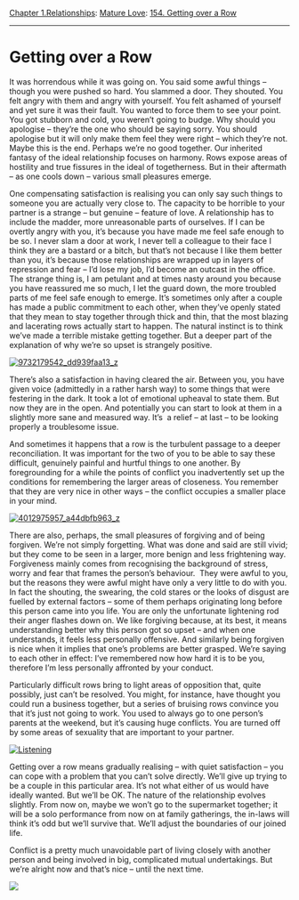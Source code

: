 [Chapter 1.Relationships](https://www.theschooloflife.com/thebookoflife/category/relationships/): [Mature Love](https://www.theschooloflife.com/thebookoflife/category/relationships/mature-love/): [154. Getting over a Row](https://www.theschooloflife.com/thebookoflife/getting-over-a-row/)

* * *

# Getting over a Row

It was horrendous while it was going on. You said some awful things – though you were pushed so hard. You slammed a door. They shouted. You felt angry with them and angry with yourself. You felt ashamed of yourself and yet sure it was their fault. You wanted to force them to see your point. You got stubborn and cold, you weren’t going to budge. Why should you apologise – they’re the one who should be saying sorry. You should apologise but it will only make them feel they were right – which they’re not. Maybe this is the end. Perhaps we’re no good together. Our inherited fantasy of the ideal relationship focuses on harmony. Rows expose areas of hostility and true fissures in the ideal of togetherness. But in their aftermath – as one cools down – various small pleasures emerge.

One compensating satisfaction is realising you can only say such things to someone you are actually very close to. The capacity to be horrible to your partner is a strange – but genuine – feature of love. A relationship has to include the madder, more unreasonable parts of ourselves. If I can be overtly angry with you, it’s because you have made me feel safe enough to be so. I never slam a door at work, I never tell a colleague to their face I think they are a bastard or a bitch, but that’s not because I like them better than you, it’s because those relationships are wrapped up in layers of repression and fear – I’d lose my job, I’d become an outcast in the office. The strange thing is, I am petulant and at times nasty around you because you have reassured me so much, I let the guard down, the more troubled parts of me feel safe enough to emerge. It’s sometimes only after a couple has made a public commitment to each other, when they’ve openly stated that they mean to stay together through thick and thin, that the most blazing and lacerating rows actually start to happen. The natural instinct is to think we’ve made a terrible mistake getting together. But a deeper part of the explanation of why we’re so upset is strangely positive.

[![9732179542_dd939faa13_z](https://www.theschooloflife.com/thebookoflife/wp-content/uploads/2016/05/9732179542_dd939faa13_z.jpg)](http://www.thebookoflife.org/wp-content/uploads/2016/05/9732179542_dd939faa13_z.jpg)

There’s also a satisfaction in having cleared the air. Between you, you have given voice (admittedly in a rather harsh way) to some things that were festering in the dark. It took a lot of emotional upheaval to state them. But now they are in the open. And potentially you can start to look at them in a slightly more sane and measured way. It’s &nbsp;a relief – at last – to be looking properly a troublesome issue.

And sometimes it happens that a row is the turbulent passage to a deeper reconciliation. It was important for the two of you to be able to say these difficult, genuinely painful and hurtful things to one another. By foregrounding for a while the points of conflict you inadvertently set up the conditions for remembering the larger areas of closeness. You remember that they are very nice in other ways – the conflict occupies a smaller place in your mind.

[![4012975957_a44dbfb963_z](https://www.theschooloflife.com/thebookoflife/wp-content/uploads/2016/05/4012975957_a44dbfb963_z.jpg)](http://www.thebookoflife.org/wp-content/uploads/2016/05/4012975957_a44dbfb963_z.jpg)

There are also, perhaps, the small pleasures of forgiving and of being forgiven. We’re not simply forgetting. What was done and said are still vivid; but they come to be seen in a larger, more benign and less frightening way. Forgiveness mainly comes from recognising the background of stress, worry and fear that frames the person’s behaviour. &nbsp;They were awful to you, but the reasons they were awful might have only a very little to do with you. In fact the shouting, the swearing, the cold stares or the looks of disgust are fuelled by external factors – some of them perhaps originating long before this person came into you life. You are only the unfortunate lightening rod their anger flashes down on. We like forgiving because, at its best, it means understanding better why this person got so upset – and when one understands, it feels less personally offensive. And similarly being forgiven is nice when it implies that one’s problems are better grasped. We’re saying to each other in effect: I’ve remembered now how hard it is to be you, therefore I’m less personally affronted by your conduct.

Particularly difficult rows bring to light areas of opposition that, quite possibly, just can’t be resolved. You might, for instance, have thought you could run a business together, but a series of bruising rows convince you that it’s just not going to work. You used to always go to one person’s parents at the weekend, but it’s causing huge conflicts. You are turned off by some areas of sexuality that are important to your partner.

[![Listening](https://www.theschooloflife.com/thebookoflife/wp-content/uploads/2016/05/5545070163_bde148d645_z.jpg)](http://www.thebookoflife.org/wp-content/uploads/2016/05/5545070163_bde148d645_z.jpg)

Getting over a row means gradually realising – with quiet satisfaction – you can cope with a problem that you can’t solve directly. We’ll give up trying to be a couple in this particular area. It’s not what either of us would have ideally wanted. But we’ll be OK. The nature of the relationship evolves slightly. From now on, maybe we won’t go to the supermarket together; it will be a solo performance from now on at family gatherings, the in-laws will think it’s odd but we’ll survive that. We’ll adjust the boundaries of our joined life. &nbsp;

Conflict is a pretty much unavoidable part of living closely with another person and being involved in big, complicated mutual undertakings. But we’re alright now and that’s nice – until the next time.

[![](https://img.youtube.com/vi/EtXi4mCmD5E/0.jpg)](https://www.youtube.com/embed/EtXi4mCmD5E '')
